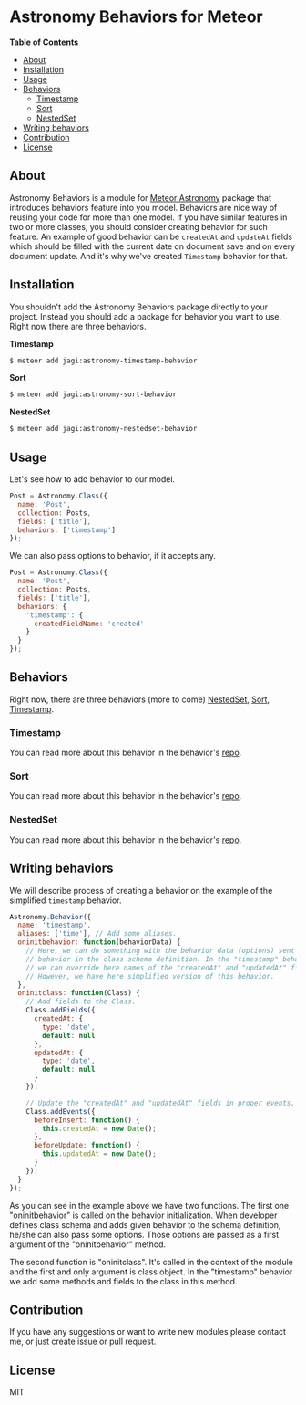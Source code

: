 # Astronomy Behaviors for Meteor

**Table of Contents**
- [About](#about)
- [Installation](#installation)
- [Usage](#usage)
- [Behaviors](#behaviors)
  - [Timestamp](#timestamp)
  - [Sort](#sort)
  - [NestedSet](#nested-set)
- [Writing behaviors](#writing-behaviors)
- [Contribution](#contribution)
- [License](#license)

## About

Astronomy Behaviors is a module for [Meteor Astronomy](https://github.com/jagi/meteor-astronomy) package that introduces behaviors feature into you model. Behaviors are nice way of reusing your code for more than one model. If you have similar features in two or more classes, you should consider creating behavior for such feature. An example of good behavior can be `createdAt` and `updateAt` fields which should be filled with the current date on document save and on every document update. And it's why we've created `Timestamp` behavior for that.

## Installation

You shouldn't add the Astronomy Behaviors package directly to your project. Instead you should add a package for behavior you want to use. Right now there are three behaviors.

**Timestamp**

```sh
$ meteor add jagi:astronomy-timestamp-behavior
```

**Sort**

```sh
$ meteor add jagi:astronomy-sort-behavior
```

**NestedSet**

```sh
$ meteor add jagi:astronomy-nestedset-behavior
```

## Usage

Let's see how to add behavior to our model.

```js
Post = Astronomy.Class({
  name: 'Post',
  collection: Posts,
  fields: ['title'],
  behaviors: ['timestamp']
});
```

We can also pass options to behavior, if it accepts any.

```js
Post = Astronomy.Class({
  name: 'Post',
  collection: Posts,
  fields: ['title'],
  behaviors: {
    'timestamp': {
      createdFieldName: 'created'
    }
  }
});
```

## Behaviors

Right now, there are three behaviors (more to come) [NestedSet](#nestedset), [Sort](#sort), [Timestamp](#timestamp).

### Timestamp

You can read more about this behavior in the behavior's [repo](https://github.com/jagi/meteor-astronomy-timestamp-behavior).

### Sort

You can read more about this behavior in the behavior's [repo](https://github.com/jagi/meteor-astronomy-sort-behavior).

### NestedSet

You can read more about this behavior in the behavior's [repo](https://github.com/jagi/meteor-astronomy-nestedset-behavior).

## Writing behaviors

We will describe process of creating a behavior on the example of the simplified `timestamp` behavior.

```js
Astronomy.Behavior({
  name: 'timestamp',
  aliases: ['time'], // Add some aliases.
  oninitbehavior: function(behaviorData) {
    // Here, we can do something with the behavior data (options) sent to
    // behavior in the class schema definition. In the "timestamp" behavior
    // we can override here names of the "createdAt" and "updatedAt" fields.
    // However, we have here simplified version of this behavior.
  },
  oninitclass: function(Class) {
    // Add fields to the Class.
    Class.addFields({
      createdAt: {
        type: 'date',
        default: null
      },
      updatedAt: {
        type: 'date',
        default: null
      }
    });

    // Update the "createdAt" and "updatedAt" fields in proper events.
    Class.addEvents({
      beforeInsert: function() {
        this.createdAt = new Date();
      },
      beforeUpdate: function() {
        this.updatedAt = new Date();
      }
    });
  }
});
```

As you can see in the example above we have two functions. The first one "oninitbehavior" is called on the behavior initialization. When developer defines class schema and adds given behavior to the schema definition, he/she can also pass some options. Those options are passed as a first argument of the "oninitbehavior" method.

The second function is "oninitclass". It's called in the context of the module and the first and only argument is class object. In the "timestamp" behavior we add some methods and fields to the class in this method.

## Contribution

If you have any suggestions or want to write new modules please contact me, or just create issue or pull request.

## License

MIT
